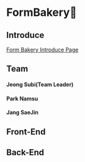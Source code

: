 # FormBakery🍞

## Introduce

[Form Bakery Introduce Page](https://github.com/codestates/FormBakery/wiki)

## Team

#### Jeong Subi(Team Leader)

#### Park Namsu

#### Jang SaeJin

## Front-End

## Back-End
